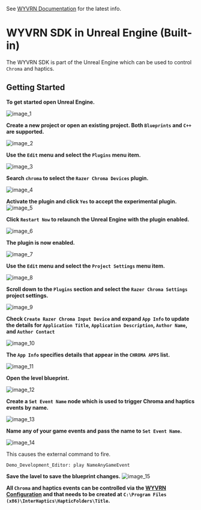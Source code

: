 See [WYVRN Documentation](https://doc.wyvrn.com/) for the latest info.

# WYVRN SDK in Unreal Engine (Built-in)

The WYVRN SDK is part of the Unreal Engine which can be used to control `Chroma` and haptics.

## Getting Started

**To get started open Unreal Engine.**

![image_1](images/image_1.png)

**Create a new project or open an existing project. Both `Blueprints` and `C++` are supported.**

![image_2](images/image_2.png)

**Use the `Edit` menu and select the `Plugins` menu item.**

![image_3](images/image_3.png)

**Search `chroma` to select the `Razer Chroma Devices` plugin.**

![image_4](images/image_4.png)

**Activate the plugin and click `Yes` to accept the experimental plugin.**
![image_5](images/image_5.png)

**Click `Restart Now` to relaunch the Unreal Engine with the plugin enabled.**

![image_6](images/image_6.png)

**The plugin is now enabled.**

![image_7](images/image_7.png)

**Use the `Edit` menu and select the `Project Settings` menu item.**

![image_8](images/image_8.png)

**Scroll down to the `Plugins` section and select the `Razer Chroma Settings` project settings.**

![image_9](images/image_9.png)

**Check `Create Razer Chroma Input Device` and expand `App Info` to update the details for `Application Title`, `Application Description`, `Author Name`, and `Author Contact`**

![image_10](images/image_10.png)

 **The `App Info` specifies details that appear in the `CHROMA APPS` list.**

 ![image_11](images/image_11.png)

**Open the level blueprint.**

![image_12](images/image_12.png)

**Create a `Set Event Name` node which is used to trigger Chroma and haptics events by name.**

![image_13](images/image_13.png)

**Name any of your game events and pass the name to `Set Event Name`.**

![image_14](images/image_14.png)

This causes the external command to fire.

```shell
Demo_Development_Editor: play NameAnyGameEvent
```

**Save the lavel to save the blueprint changes.**
![image_15](images/image_15.png)

**All `Chroma` and haptics events can be controlled via the [WYVRN Configuration](https://doc.wyvrn.com/docs/wyvrn-sdk/wyvrn-configuration/) and that needs to be created at `C:\Program Files (x86)\InterHaptics\HapticFolders\Title`.**
